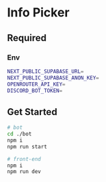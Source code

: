# Info Picker

## Required

### Env

```zsh
NEXT_PUBLIC_SUPABASE_URL=
NEXT_PUBLIC_SUPABASE_ANON_KEY=
OPENROUTER_API_KEY=
DISCORD_BOT_TOKEN=
```

## Get Started

```zsh
# bot
cd ./bot
npm i
npm run start

# front-end
npm i
npm run dev
```
